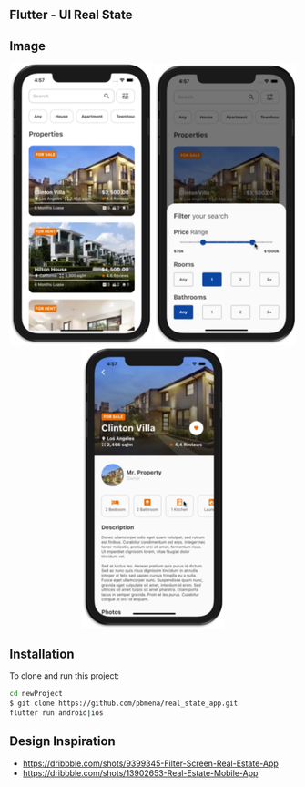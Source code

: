 ## Flutter - UI Real State


## Image
<p align="center">
<img src="assets/readme_screen/picture1.png" width=250>
<img src="assets/readme_screen/picture2.png" width=250>
<img src="assets/readme_screen/picture3.png" width=250>
</p>



## Installation
To clone and run this project:
```sh
cd newProject
$ git clone https://github.com/pbmena/real_state_app.git
flutter run android|ios
```
## Design Inspiration
- https://dribbble.com/shots/9399345-Filter-Screen-Real-Estate-App
- https://dribbble.com/shots/13902653-Real-Estate-Mobile-App
